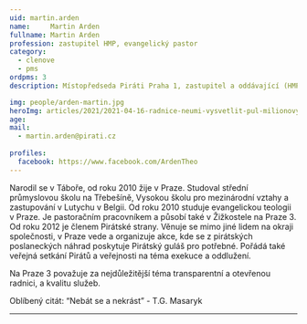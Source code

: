 ```yaml
---
uid: martin.arden
name:     Martin Arden
fullname: Martin Arden
profession: zastupitel HMP, evangelický pastor
category:
  - clenove
  - pms
ordpms: 3
description: Místopředseda Piráti Praha 1, zastupitel a oddávající (HMP), martin.arden@pirati.cz

img: people/arden-martin.jpg
heroImg: articles/2021/2021-04-16-radnice-neumi-vysvetlit-pul-milionovy-pro-valentu.jpg
age: 
mail:
  - martin.arden@pirati.cz
 
profiles:
  facebook: https://www.facebook.com/ArdenTheo
---
```

Narodil se v Táboře, od roku 2010 žije v Praze. Studoval střední průmyslovou školu na Třebešíně, Vysokou školu pro mezinárodní vztahy a zastupování v Lutychu v Belgii. Od roku 2010 studuje evangelickou teologii v Praze. Je pastoračním pracovníkem a působí také v Žižkostele na Praze 3. Od roku 2012 je členem Pirátské strany. Věnuje se mimo jiné lidem na okraji společnosti, v Praze vede a organizuje akce, kde se z pirátských poslaneckých náhrad poskytuje Pirátský guláš pro potřebné. Pořádá také veřejná setkání Pirátů a veřejnosti na téma exekuce a oddlužení.

Na Praze 3 považuje za nejdůležitější téma transparentní a otevřenou radnici, a kvalitu služeb.

Oblíbený citát: “Nebát se a nekrást” - T.G. Masaryk

---
